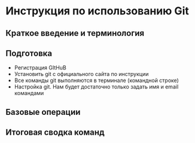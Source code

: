 # Инструкция по использованию Git

## Краткое введение и терминология

 ## Подготовка
  * Регистрация GItHuB
  * Установить git с официального сайта по инструкции 
  * Все команды git выполняются в терминале (командной строке)
  *  Настройка git. Нам будет достаточно только задать имя и email командами
  

 ## Базовые операции

 ## Итоговая сводка команд